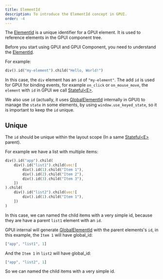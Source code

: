 ```yaml
---
title: ElementId
description: To introduce the ElementId concept in GPUI.
order: -4
---
```


The [ElementId] is a unique identifier for a GPUI element. It is used to reference elements in the GPUI component tree.

Before you start using GPUI and GPUI Component, you need to understand the [ElementId].

For example:

```rs
div().id("my-element").child("Hello, World!")
```

In this case, the `div` element has an `id` of `"my-element"`. The add `id` is used for GPUI for binding events, for example `on_click` or `on_mouse_move`, the `element` with `id` in GPUI we call [Stateful\<E\>].

We also use `id` (actually, it uses [GlobalElementId] internally in GPUI) to manage the `state` in some elements, by using `window.use_keyed_state`, so it is important to keep the `id` unique.

## Unique

The `id` should be unique within the layout scope (In a same [Stateful\<E\>] parent).

For example we have a list with multiple items:

```rs
div().id("app").child(
    div().id("list1").child(vec![
        div().id(1).child("Item 1"),
        div().id(2).child("Item 2"),
        div().id(3).child("Item 3"),
    ])
).child(
    div().id("list2").child(vec![
        div().id(1).child("Item 1"),
    ])
)
```

In this case, we can named the child items with a very simple id, because they are have a parent `list1` element with an `id`.

GPUI internal will generate [GlobalElementId] with the parent elements's `id`, in this example, the `Item 1` will have global_id:

```rs
["app", "list1", 1]
```

And the `Item 1` in `list2` will have global_id:

```rs
["app", "list2", 1]
```

So we can named the child items with a very simple id.

[ElementId]: https://docs.rs/gpui/latest/gpui/enum.ElementId.html
[GlobalElementId]: https://docs.rs/gpui/latest/gpui/struct.GlobalElementId.html
[Stateful]: https://docs.rs/gpui/latest/gpui/struct.Stateful.html
[Stateful\<E\>]: https://docs.rs/gpui/latest/gpui/struct.Stateful.html

